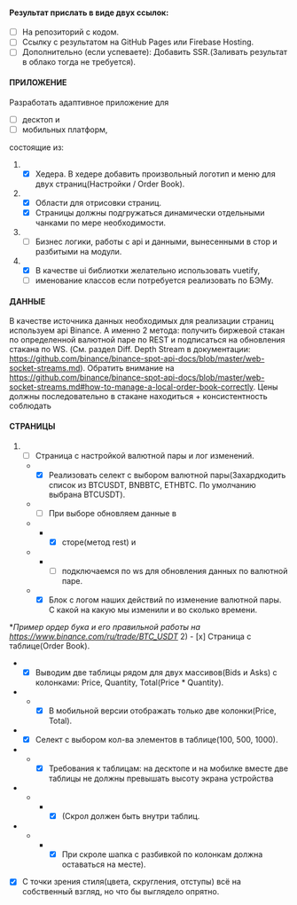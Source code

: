 #### Результат прислать в виде двух ссылок:
- [ ] На репозиторий с кодом.
- [ ] Ссылку c результатом на GitHub Pages или Firebase Hosting.
- [ ] Дополнительно (если успеваете):
Добавить SSR.(Заливать результат в облако тогда не требуется).

#### ПРИЛОЖЕНИЕ
Разработать адаптивное приложение для

- [ ] десктоп и 
- [ ] мобильных платформ, 

состоящие из:
1) - [X] Хедера. В хедере добавить произвольный логотип и меню для двух страниц(Настройки / Order Book).
2) - [X] Области для отрисовки страниц. 
   - [X] Страницы должны подгружаться динамически отдельными чанками по мере необходимости.
3) - [ ] Бизнес логики, работы с api и данными, вынесенными в стор и разбитыми на модули.
4) - [X] В качестве ui библиотки желательно использовать vuetify, 
   - [ ] именование классов если потребуется реализовать по БЭМу.
      
#### ДАННЫЕ
  В качестве источника данных необходимых для реализации страниц используем api Binance. А именно 2 метода: получить биржевой стакан по определенной валютной паре по REST и подписаться на обновления стакана по WS. (См. раздел Diff. Depth Stream в документации: https://github.com/binance/binance-spot-api-docs/blob/master/web-socket-streams.md). Обратить внимание на
  https://github.com/binance/binance-spot-api-docs/blob/master/web-socket-streams.md#how-to-manage-a-local-order-book-correctly.
  Цены должны последовательно в стакане находиться + консистентность соблюдать

#### СТРАНИЦЫ
1) - [ ] Страница с настройкой валютной пары и лог изменений.
   - - [x] Реализовать селект с выбором валютной пары(Захардкодить список из BTCUSDT, BNBBTC, ETHBTC. По умолчанию выбрана BTCUSDT). 
   - - [ ] При выборе обновляем данные в 
   - - - [x] сторе(метод rest) и 
   - - - [ ] подключаемся по ws для обновления данных по валютной паре.
   - - [x] Блок с логом наших действий по изменение валютной пары. С какой на какую мы изменили и во сколько времени.
      
*_Пример ордер бука и его правильной работы на https://www.binance.com/ru/trade/BTC_USDT_
2) - [x] Страница с таблице(Order Book).
   - - [x] Выводим две таблицы рядом для двух массивов(Bids и Asks) с колонками: Price, Quantity, Total(Price * Quantity). 
   -  - - [x] В мобильной версии отображать только две колонки(Price, Total).
   - - [x] Селект с выбором кол-ва элементов в таблице(100, 500, 1000).
   - - - [x] Требования к таблицам: на десктопе и на мобилке вместе две таблицы не должны превышать высоту экрана устройства 
   - - - - [x] (Скрол должен быть внутри таблиц. 
   - - - - [x] При скроле шапка с разбивкой по колонкам должна оставаться на месте).
   - [x] С точки зрения стиля(цвета, скругления, отступы) всё на собственный взгляд, но что бы выглядело опрятно.
